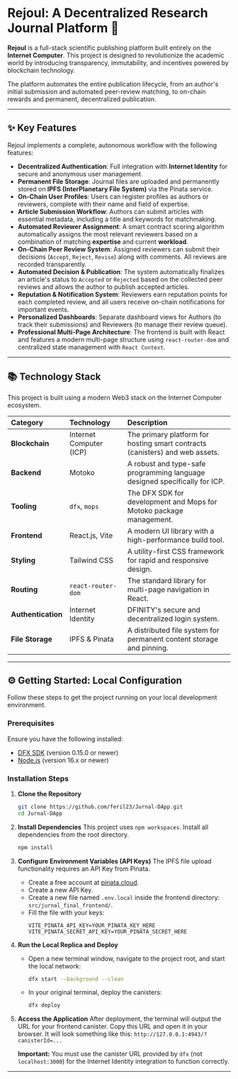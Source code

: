 # Rejoul: A Decentralized Research Journal Platform 🚀

**Rejoul** is a full-stack scientific publishing platform built entirely on the **Internet Computer**. This project is designed to revolutionize the academic world by introducing transparency, immutability, and incentives powered by blockchain technology.

The platform automates the entire publication lifecycle, from an author's initial submission and automated peer-review matching, to on-chain rewards and permanent, decentralized publication.

---

## ✨ Key Features

Rejoul implements a complete, autonomous workflow with the following features:

* **Decentralized Authentication**: Full integration with **Internet Identity** for secure and anonymous user management.
* **Permanent File Storage**: Journal files are uploaded and permanently stored on **IPFS (InterPlanetary File System)** via the Pinata service.
* **On-Chain User Profiles**: Users can register profiles as authors or reviewers, complete with their name and field of expertise.
* **Article Submission Workflow**: Authors can submit articles with essential metadata, including a title and keywords for matchmaking.
* **Automated Reviewer Assignment**: A smart contract scoring algorithm automatically assigns the most relevant reviewers based on a combination of matching **expertise** and current **workload**.
* **On-Chain Peer Review System**: Assigned reviewers can submit their decisions (`Accept`, `Reject`, `Revise`) along with comments. All reviews are recorded transparently.
* **Automated Decision & Publication**: The system automatically finalizes an article's status to `Accepted` or `Rejected` based on the collected peer reviews and allows the author to publish accepted articles.
* **Reputation & Notification System**: Reviewers earn reputation points for each completed review, and all users receive on-chain notifications for important events.
* **Personalized Dashboards**: Separate dashboard views for Authors (to track their submissions) and Reviewers (to manage their review queue).
* **Professional Multi-Page Architecture**: The frontend is built with React and features a modern multi-page structure using `react-router-dom` and centralized state management with `React Context`.

---

## 📚 Technology Stack

This project is built using a modern Web3 stack on the Internet Computer ecosystem.

| Category         | Technology            | Description                                                                  |
| :--------------- | :-------------------- | :--------------------------------------------------------------------------- |
| **Blockchain** | Internet Computer (ICP) | The primary platform for hosting smart contracts (canisters) and web assets. |
| **Backend** | Motoko                | A robust and type-safe programming language designed specifically for ICP.     |
| **Tooling** | `dfx`, `mops`         | The DFX SDK for development and Mops for Motoko package management.            |
| **Frontend** | React.js, Vite        | A modern UI library with a high-performance build tool.                      |
| **Styling** | Tailwind CSS          | A utility-first CSS framework for rapid and responsive design.                 |
| **Routing** | `react-router-dom`    | The standard library for multi-page navigation in React.                     |
| **Authentication** | Internet Identity     | DFINITY's secure and decentralized login system.                             |
| **File Storage** | IPFS & Pinata         | A distributed file system for permanent content storage and pinning.         |

---

## ⚙️ Getting Started: Local Configuration

Follow these steps to get the project running on your local development environment.

### Prerequisites
Ensure you have the following installed:
* [DFX SDK](https://internetcomputer.org/docs/current/developer-docs/setup/install/) (version 0.15.0 or newer)
* [Node.js](https://nodejs.org/en/) (version 16.x or newer)

### Installation Steps

1.  **Clone the Repository**
    ```bash
    git clone https://github.com/feril23/Jurnal-DApp.git
    cd Jurnal-DApp
    ```

2.  **Install Dependencies**
    This project uses `npm workspaces`. Install all dependencies from the root directory.
    ```bash
    npm install
    ```

3.  **Configure Environment Variables (API Keys)**
    The IPFS file upload functionality requires an API Key from Pinata.

    * Create a free account at [pinata.cloud](https://pinata.cloud/).
    * Create a new API Key.
    * Create a new file named `.env.local` inside the frontend directory: `src/jurnal_final_frontend/`.
    * Fill the file with your keys:
        ```
        VITE_PINATA_API_KEY=YOUR_PINATA_KEY_HERE
        VITE_PINATA_SECRET_API_KEY=YOUR_PINATA_SECRET_HERE
        ```

4.  **Run the Local Replica and Deploy**
    * Open a new terminal window, navigate to the project root, and start the local network:
        ```bash
        dfx start --background --clean
        ```
    * In your original terminal, deploy the canisters:
        ```bash
        dfx deploy
        ```

5.  **Access the Application**
    After deployment, the terminal will output the URL for your frontend canister. Copy this URL and open it in your browser. It will look something like this: `http://127.0.0.1:4943/?canisterId=...`

    **Important:** You must use the canister URL provided by `dfx` (not `localhost:3000`) for the Internet Identity integration to function correctly.

---
